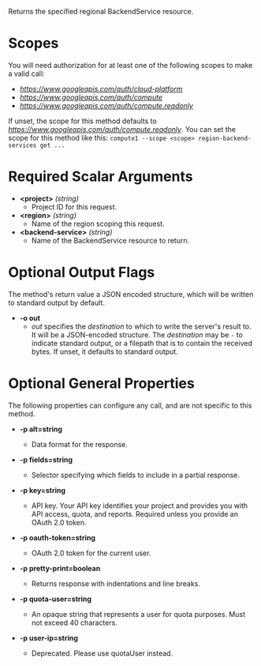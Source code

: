 Returns the specified regional BackendService resource.
# Scopes

You will need authorization for at least one of the following scopes to make a valid call:

* *https://www.googleapis.com/auth/cloud-platform*
* *https://www.googleapis.com/auth/compute*
* *https://www.googleapis.com/auth/compute.readonly*

If unset, the scope for this method defaults to *https://www.googleapis.com/auth/compute.readonly*.
You can set the scope for this method like this: `compute1 --scope <scope> region-backend-services get ...`
# Required Scalar Arguments
* **&lt;project&gt;** *(string)*
    - Project ID for this request.
* **&lt;region&gt;** *(string)*
    - Name of the region scoping this request.
* **&lt;backend-service&gt;** *(string)*
    - Name of the BackendService resource to return.

# Optional Output Flags

The method's return value a JSON encoded structure, which will be written to standard output by default.

* **-o out**
    - *out* specifies the *destination* to which to write the server's result to.
      It will be a JSON-encoded structure.
      The *destination* may be `-` to indicate standard output, or a filepath that is to contain the received bytes.
      If unset, it defaults to standard output.
# Optional General Properties

The following properties can configure any call, and are not specific to this method.

* **-p alt=string**
    - Data format for the response.

* **-p fields=string**
    - Selector specifying which fields to include in a partial response.

* **-p key=string**
    - API key. Your API key identifies your project and provides you with API access, quota, and reports. Required unless you provide an OAuth 2.0 token.

* **-p oauth-token=string**
    - OAuth 2.0 token for the current user.

* **-p pretty-print=boolean**
    - Returns response with indentations and line breaks.

* **-p quota-user=string**
    - An opaque string that represents a user for quota purposes. Must not exceed 40 characters.

* **-p user-ip=string**
    - Deprecated. Please use quotaUser instead.
